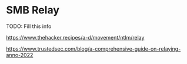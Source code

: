 # SMB Relay

TODO: Fill this info

https://www.thehacker.recipes/a-d/movement/ntlm/relay

https://www.trustedsec.com/blog/a-comprehensive-guide-on-relaying-anno-2022